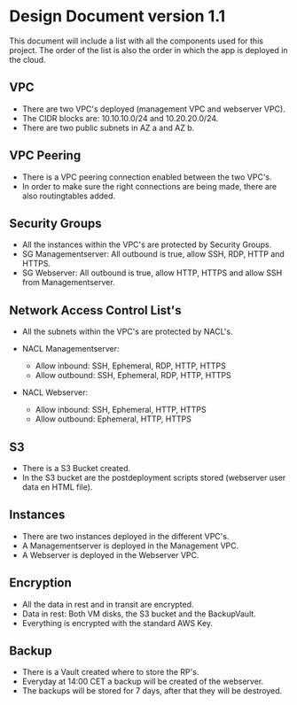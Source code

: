 # Design Document version 1.1
This document will include a list with all the components used for this project. The order of the list is also the order in which the app is deployed in the cloud.

## VPC
- There are two VPC's deployed (management VPC and webserver VPC).
- The CIDR blocks are: 10.10.10.0/24 and 10.20.20.0/24.
- There are two public subnets in AZ a and AZ b.

## VPC Peering
- There is a VPC peering connection enabled between the two VPC's.
- In order to make sure the right connections are being made, there are also routingtables added. 

## Security Groups
- All the instances within the VPC's are protected by Security Groups.
- SG Managementserver: All outbound is true, allow SSH, RDP, HTTP and HTTPS. 
- SG Webserver: All outbound is true, allow HTTP, HTTPS and allow SSH from Managementserver.

## Network Access Control List's
- All the subnets within the VPC's are protected by NACL's.
- NACL Managementserver: 
    
    - Allow inbound: SSH, Ephemeral, RDP, HTTP, HTTPS
    - Allow outbound: SSH, Ephemeral, RDP, HTTP, HTTPS

- NACL Webserver:

    - Allow inbound: SSH, Ephemeral, HTTP, HTTPS
    - Allow outbound: Ephemeral, HTTP, HTTPS

## S3
- There is a S3 Bucket created.
- In the S3 bucket are the postdeployment scripts stored (webserver user data en HTML file).

## Instances
- There are two instances deployed in the different VPC's.
- A Managementserver is deployed in the Management VPC.
- A Webserver is deployed in the Webserver VPC.

## Encryption
- All the data in rest and in transit are encrypted.
- Data in rest: Both VM disks, the S3 bucket and the BackupVault.
- Everything is encrypted with the standard AWS Key.

## Backup
- There is a Vault created where to store the RP's.
- Everyday at 14:00 CET a backup will be created of the webserver.
- The backups will be stored for 7 days, after that they will be destroyed. 